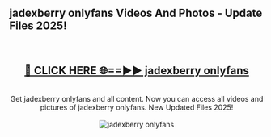 <h2>jadexberry onlyfans Videos And Photos - Update Files 2025!</h2>
<br>
<div align="center">
<h2><a href="https://linkcuts.com/hfmhzwbr" rel="nofollow">🔴 CLICK HERE 🌐==►► jadexberry onlyfans</a></h2>
<br>
Get jadexberry onlyfans and all content. Now you can access all videos and pictures of jadexberry onlyfans. New Updated Files 2025!
<br>
<br>
<a href="https://linkcuts.com/hfmhzwbr" rel="nofollow" data-target="animated-image.originalLink"><img src="https://i.ibb.co.com/WyWwxjT/player-gif2.gif" alt="jadexberry onlyfans" style="max-width: 100%; display: inline-block;" data-target="animated-image.originalImage"></a>
</div>
<br>